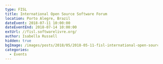 ```yaml
---
type: FISL
title: International Open Source Software Forum
location: Porto Alegre, Brazil
dateEvent: 2018-07-11 10:00:00
dateEventEnd: 2018-07-14 10:00:00
extUrl: //fisl.softwarelivre.org/
author: Isabella Russell
hidden: true
bgImage: /images/posts/2018/05/2018-05-11-fisl-international-open-source-software-forum/FISL-cover.png
categories:
  - Events
---
```

